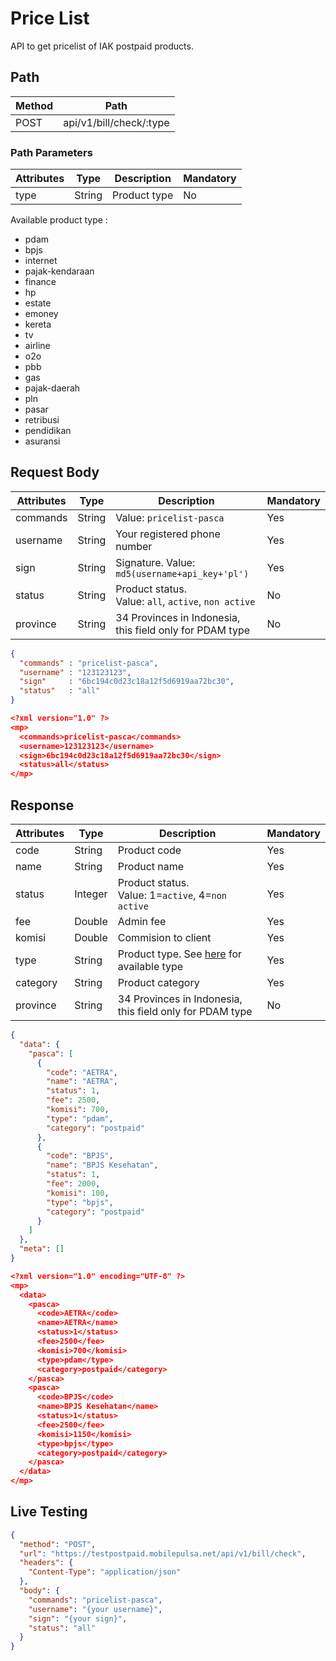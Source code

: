# Price List

API to get pricelist of IAK postpaid products.

## Path

Method | Path 
---------|----------
 POST | api/v1/bill/check/:type

### Path Parameters

<!-- title: Path Parameters -->
Attributes | Type | Description | Mandatory
---------|----------|---------|----------
 type | String | Product type | No

Available product type : 

  - pdam
  - bpjs
  - internet
  - pajak-kendaraan
  - finance
  - hp
  - estate
  - emoney
  - kereta
  - tv
  - airline
  - o2o
  - pbb
  - gas
  - pajak-daerah
  - pln
  - pasar
  - retribusi
  - pendidikan
  - asuransi

## Request Body

<!-- title: Request Attributes -->
Attributes | Type | Description | Mandatory
---------|----------|---------|----------
commands | String | Value: `pricelist-pasca` | Yes
username | String | Your registered phone number | Yes
sign | String | Signature. Value: `md5(username+api_key+'pl')` | Yes
status | String | Product status. <br> Value: `all`, `active`, `non active` | No
province | String | 34 Provinces in Indonesia, this field only for PDAM type | No

<!--
type: tab
title: JSON
-->

```json
{
  "commands" : "pricelist-pasca",
  "username" : "123123123",
  "sign"     : "6bc194c0d23c18a12f5d6919aa72bc30",
  "status"   : "all"
}
```

<!--
type: tab
title: XML
-->

```json
<?xml version="1.0" ?>
<mp>
  <commands>pricelist-pasca</commands>
  <username>123123123</username>
  <sign>6bc194c0d23c18a12f5d6919aa72bc30</sign>
  <status>all</status>
</mp>
```
<!-- type: tab-end -->

## Response

<!-- title: Response Attributes -->
Attributes | Type | Description | Mandatory
---------|----------|---------|----------
 code | String | Product code | Yes
 name | String | Product name | Yes
 status | Integer | Product status. <br> Value: 1=`active`, 4=`non active` | Yes
 fee | Double | Admin fee | Yes
 komisi | Double | Commision to client | Yes
 type | String | Product type. See [here](#path-parameters) for available type | Yes
 category | String | Product category | Yes
 province | String | 34 Provinces in Indonesia, this field only for PDAM type | No

<!--
type: tab
title: JSON
-->

```json
{
  "data": {
    "pasca": [
      {
        "code": "AETRA",
        "name": "AETRA",
        "status": 1,
        "fee": 2500,
        "komisi": 700,
        "type": "pdam",
        "category": "postpaid"
      },
      {
        "code": "BPJS",
        "name": "BPJS Kesehatan",
        "status": 1,
        "fee": 2000,
        "komisi": 100,
        "type": "bpjs",
        "category": "postpaid"
      }
    ]
  },
  "meta": []
}
```

<!--
type: tab
title: XML
-->

```json
<?xml version="1.0" encoding="UTF-8" ?>
<mp>
  <data>
    <pasca>
      <code>AETRA</code>
      <name>AETRA</name>
      <status>1</status>
      <fee>2500</fee>
      <komisi>700</komisi>
      <type>pdam</type>
      <category>postpaid</category>
    </pasca>
    <pasca>
      <code>BPJS</code>
      <name>BPJS Kesehatan</name>
      <status>1</status>
      <fee>2500</fee>
      <komisi>1150</komisi>
      <type>bpjs</type>
      <category>postpaid</category>
    </pasca>
  </data>
</mp>
```
<!-- type: tab-end -->

## Live Testing

```json http
{
  "method": "POST",
  "url": "https://testpostpaid.mobilepulsa.net/api/v1/bill/check",
  "headers": {
    "Content-Type": "application/json"
  },
  "body": {
    "commands": "pricelist-pasca",
    "username": "{your username}",
    "sign": "{your sign}",
    "status": "all"
  }
}
```